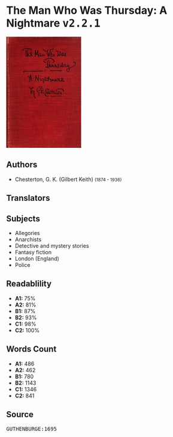 # The Man Who Was Thursday: A Nightmare <kbd>v2.2.1</kbd>

![](./cover.medium.jpg "")

## Authors


 - Chesterton, G. K. (Gilbert Keith) <small>(1874 - 1936)</small>

## Translators



## Subjects


 - Allegories
 - Anarchists
 - Detective and mystery stories
 - Fantasy fiction
 - London (England)
 - Police

## Readablility


 - **A1:** 75%
 - **A2:** 81%
 - **B1:** 87%
 - **B2:** 93%
 - **C1:** 98%
 - **C2:** 100%

## Words Count


 - **A1:** 486
 - **A2:** 462
 - **B1:** 780
 - **B2:** 1143
 - **C1:** 1346
 - **C2:** 841

## Source


<kbd>GUTHENBURGE:1695</kbd>
